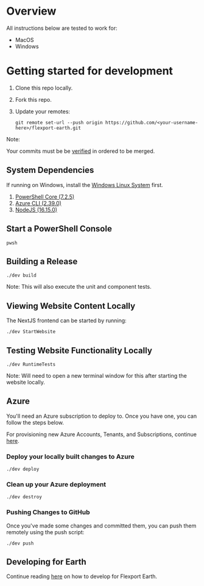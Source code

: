 # Overview

All instructions below are tested to work for:
- MacOS
- Windows

# Getting started for development

1. Clone this repo locally.
2. Fork this repo.
3. Update your remotes:

    `git remote set-url --push origin https://github.com/<your-username-here>/flexport-earth.git`

Note:

Your commits must be be [verified](https://docs.github.com/en/authentication/managing-commit-signature-verification) in ordered to be merged.

## System Dependencies

If running on Windows, install the [Windows Linux System](https://docs.microsoft.com/en-us/windows/wsl/install) first.

1. [PowerShell Core (7.2.5)](https://docs.microsoft.com/en-us/powershell/scripting/install/installing-powershell)
2. [Azure CLI (2.39.0)](https://docs.microsoft.com/en-us/cli/azure/install-azure-cli)
3. [NodeJS (16.15.0)](https://nodejs.org/en/download/)

## Start a PowerShell Console

    pwsh

## Building a Release

    ./dev build

Note: This will also execute the unit and component tests.

## Viewing Website Content Locally

The NextJS frontend can be started by running:

    ./dev StartWebsite

## Testing Website Functionality Locally

    ./dev RuntimeTests

Note: Will need to open a new terminal window for this after starting the website locally.

## Azure

You'll need an Azure subscription to deploy to. Once you have one, you can follow the steps below.

For provisioning new Azure Accounts, Tenants, and Subscriptions, continue [here](/src/azure/provisioning/README.md).

### Deploy your locally built changes to Azure

    ./dev deploy

### Clean up your Azure deployment

    ./dev destroy

### Pushing Changes to GitHub

Once you've made some changes and committed them, you can push them remotely using the push script:

    ./dev push

## Developing for Earth

Continue reading [here](./) on how to develop for Flexport Earth.
